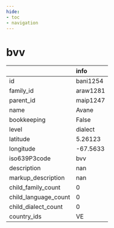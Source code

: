 ```yaml
---
hide:
- toc
- navigation
---
```

# bvv
|                      | info     |
|:---------------------|:---------|
| id                   | bani1254 |
| family_id            | araw1281 |
| parent_id            | maip1247 |
| name                 | Avane    |
| bookkeeping          | False    |
| level                | dialect  |
| latitude             | 5.26123  |
| longitude            | -67.5633 |
| iso639P3code         | bvv      |
| description          | nan      |
| markup_description   | nan      |
| child_family_count   | 0        |
| child_language_count | 0        |
| child_dialect_count  | 0        |
| country_ids          | VE       |